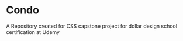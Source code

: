 # Condo
A Repository created for CSS capstone project for dollar design school certification at Udemy
